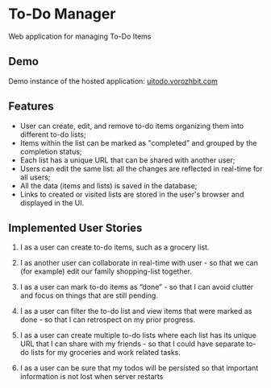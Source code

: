 # To-Do Manager

Web application for managing To-Do Items

## Demo

Demo instance of the hosted application: [uitodo.vorozhbit.com](https://uitodo.vorozhbit.com/) 

## Features
- User can create, edit, and remove to-do items organizing them into different to-do lists;
- Items within the list can be marked as "completed" and grouped by the completion status;
- Each list has a unique URL that can be shared with another user;
- Users can edit the same list: all the changes are reflected in real-time for all users;
- All the data (items and lists) is saved in the database;
- Links to created or visited lists are stored in the user's browser and displayed in the UI.

## Implemented User Stories

1. I as a user can create to-do items, such as a grocery list.

2. I as another user can collaborate in real-time with user - so that we can (for example) edit our family shopping-list together.

3. I as a user can mark to-do items as “done” - so that I can avoid clutter and focus on things that are still pending.

4. I as a user can filter the to-do list and view items that were marked as done - so that I can retrospect on my prior progress.

5. I as a user can create multiple to-do lists where each list has its unique URL that I can share with my friends - so that I could have separate to-do lists for my groceries and work related tasks.

6. I as a user can be sure that my todos will be persisted so that important information is not lost when server restarts

